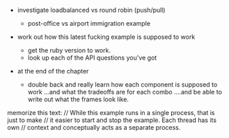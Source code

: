 - investigate loadbalanced vs round robin (push/pull)
  - post-office vs airport immigration example

- work out how this latest fucking example is supposed to work
  - get the ruby version to work.
  - look up each of the API questions you've got


- at the end of the chapter
  - double back and really learn how each component is supposed to work
    ...and what the tradeoffs are for each combo
    ....and be able to write out what the frames look like.

memorize this text:
//  While this example runs in a single process, that is just to make
//  it easier to start and stop the example. Each thread has its own
//  context and conceptually acts as a separate process.

